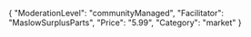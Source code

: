 {
"ModerationLevel": "communityManaged",
"Facilitator": "MaslowSurplusParts",
"Price": "5.99",
"Category": "market"
}
